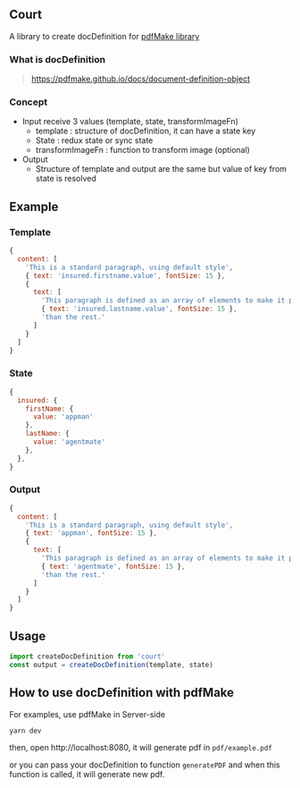 ## Court

A library to create docDefinition for [pdfMake library](https://github.com/bpampuch/pdfmake)

### What is docDefinition

> https://pdfmake.github.io/docs/document-definition-object

### Concept

- Input receive 3 values (template, state, transformImageFn)
  - template : structure of docDefinition, it can have a state key
  - State : redux state or sync state
  - transformImageFn : function to transform image (optional)
- Output 
  - Structure of template and output are the same but value of key from state is resolved

## Example

### Template

```js
{
  content: [
    'This is a standard paragraph, using default style',
    { text: 'insured.firstname.value', fontSize: 15 },
    {
      text: [
        'This paragraph is defined as an array of elements to make it possible to ',
        { text: 'insured.lastname.value', fontSize: 15 },
        'than the rest.'
      ]
    }
  ]
}
```

### State

```js
{
  insured: {
    firstName: {
      value: 'appman'
    },
    lastName: {
      value: 'agentmate'
    },
  },
}
```

### Output

```js
{
  content: [
    'This is a standard paragraph, using default style',
    { text: 'appman', fontSize: 15 },
    {
      text: [
        'This paragraph is defined as an array of elements to make it possible to ',
        { text: 'agentmate', fontSize: 15 },
        'than the rest.'
      ]
    }
  ]
}
```

## Usage

```js
import createDocDefinition from 'court'
const output = createDocDefinition(template, state)
```

## How to use docDefinition with pdfMake 

For examples, use pdfMake in Server-side

```js
yarn dev
``` 

then, open http://localhost:8080, it will generate pdf in `pdf/example.pdf`

or you can pass your docDefinition to function `generatePDF` and when this function is called, it will generate new pdf.
